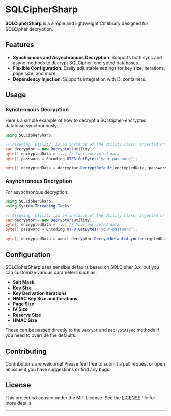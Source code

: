 # SQLCipherSharp

**SQLCipherSharp** is a simple and lightweight C# library designed for SQLCipher decryption.

## Features

- **Synchronous and Asynchronous Decryption**: Supports both sync and async methods to decrypt SQLCipher-encrypted databases.
- **Flexible Configuration**: Easily adjustable settings for key size, iterations, page size, and more.
- **Dependency Injection**: Supports integration with DI containers.

## Usage

### Synchronous Decryption

Here's a simple example of how to decrypt a SQLCipher-encrypted database synchronously:

```csharp
using SQLCipherSharp;

// Assuming `utility` is an instance of the Utility class, injected or instantiated.
var decryptor = new Decryptor(utility);
byte[] encryptedData = ...; // Your encrypted data
byte[] password = Encoding.UTF8.GetBytes("your-password");

byte[] decryptedData = decryptor.DecryptDefault(encryptedData, password);
```

### Asynchronous Decryption

For asynchronous decryption:

```csharp
using SQLCipherSharp;
using System.Threading.Tasks;

// Assuming `utility` is an instance of the Utility class, injected or instantiated.
var decryptor = new Decryptor(utility);
byte[] encryptedData = ...; // Your encrypted data
byte[] password = Encoding.UTF8.GetBytes("your-password");

byte[] decryptedData = await decryptor.DecryptDefaultAsync(encryptedData, password);
```

## Configuration

SQLCipherSharp uses sensible defaults based on SQLCipher 3.x, but you can customize various parameters such as:

- **Salt Mask**
- **Key Size**
- **Key Derivation Iterations**
- **HMAC Key Size and Iterations**
- **Page Size**
- **IV Size**
- **Reserve Size**
- **HMAC Size**

These can be passed directly to the `Decrypt` and `DecryptAsync` methods if you need to override the defaults.

## Contributing

Contributions are welcome! Please feel free to submit a pull request or open an issue if you have suggestions or find any bugs.

## License

This project is licensed under the MIT License. See the [LICENSE](LICENSE) file for more details.

---